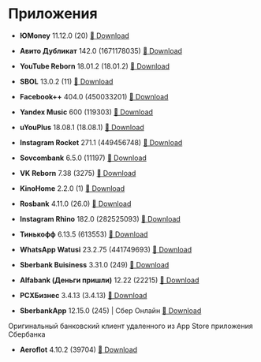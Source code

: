 # Приложения

- **ЮMoney** 11.12.0 (20) <a href="itms-services://?action=download-manifest&amp;url=https://raw.githubusercontent.com/dmasta88/dmasta88.github.io/master/apps/YooMoney/Info.plist">📲 Download</a>

- **Авито Дубликат** 142.0 (1671178035) <a href="itms-services://?action=download-manifest&amp;url=https://raw.githubusercontent.com/dmasta88/dmasta88.github.io/master/apps/dublicateavito/Info.plist">📲 Download</a>

- **YouTube Reborn** 18.01.2 (18.01.2) <a href="itms-services://?action=download-manifest&amp;url=https://raw.githubusercontent.com/dmasta88/dmasta88.github.io/master/apps/YouTube Reborn/Info.plist">📲 Download</a>

- **SBOL** 13.0.2 (11) <a href="itms-services://?action=download-manifest&amp;url=https://raw.githubusercontent.com/dmasta88/dmasta88.github.io/master/apps/sbol/Info.plist">📲 Download</a>

- **Facebook++** 404.0 (450033201) <a href="itms-services://?action=download-manifest&amp;url=https://raw.githubusercontent.com/dmasta88/dmasta88.github.io/master/apps/FaceBook Wolf/Info.plist">📲 Download</a>

- **Yandex Music** 600 (119303) <a href="itms-services://?action=download-manifest&amp;url=https://raw.githubusercontent.com/dmasta88/dmasta88.github.io/master/apps/YandexMusic/Info.plist">📲 Download</a>

- **uYouPlus** 18.08.1 (18.08.1) <a href="itms-services://?action=download-manifest&amp;url=https://raw.githubusercontent.com/dmasta88/dmasta88.github.io/master/apps/uYouPlus/Info.plist">📲 Download</a>

- **Instagram Rocket** 271.1 (449456748) <a href="itms-services://?action=download-manifest&amp;url=https://raw.githubusercontent.com/dmasta88/dmasta88.github.io/master/apps/RocketInstagram/Info.plist">📲 Download</a>

- **Sovcombank** 6.5.0 (11197) <a href="itms-services://?action=download-manifest&amp;url=https://raw.githubusercontent.com/dmasta88/dmasta88.github.io/master/apps/sovcombank/Info.plist">📲 Download</a>

- **VK Reborn** 7.38 (3275) <a href="itms-services://?action=download-manifest&amp;url=https://raw.githubusercontent.com/dmasta88/dmasta88.github.io/master/apps/VKReborn/Info.plist">📲 Download</a>

- **KinoHome** 2.2.0 (1) <a href="itms-services://?action=download-manifest&amp;url=https://raw.githubusercontent.com/dmasta88/dmasta88.github.io/master/apps/KinoHome/Info.plist">📲 Download</a>

- **Rosbank** 4.11.0 (26.0) <a href="itms-services://?action=download-manifest&amp;url=https://raw.githubusercontent.com/dmasta88/dmasta88.github.io/master/apps/rosbank/Info.plist">📲 Download</a>

- **Instagram Rhino** 182.0 (282525093) <a href="itms-services://?action=download-manifest&amp;url=https://raw.githubusercontent.com/dmasta88/dmasta88.github.io/master/apps/Instagram Rhino/Info.plist">📲 Download</a>

- **Тинькофф** 6.13.5 (613553) <a href="itms-services://?action=download-manifest&amp;url=https://raw.githubusercontent.com/dmasta88/dmasta88.github.io/master/apps/TINKOFF/Info.plist">📲 Download</a>

- **WhatsApp Watusi** 23.2.75 (441749693) <a href="itms-services://?action=download-manifest&amp;url=https://raw.githubusercontent.com/dmasta88/dmasta88.github.io/master/apps/WhatsAppWatusi/Info.plist">📲 Download</a>

- **Sberbank Buisiness** 3.31.0 (249) <a href="itms-services://?action=download-manifest&amp;url=https://raw.githubusercontent.com/dmasta88/dmasta88.github.io/master/apps/sberbuisiness/Info.plist">📲 Download</a>

- **Alfabank (Деньги пришли)** 12.22 (22215) <a href="itms-services://?action=download-manifest&amp;url=https://raw.githubusercontent.com/dmasta88/dmasta88.github.io/master/apps/AlfaBank (dengi prishli)/Info.plist">📲 Download</a>

- **РСХБизнес** 3.4.13 (3.4.13) <a href="itms-services://?action=download-manifest&amp;url=https://raw.githubusercontent.com/dmasta88/dmasta88.github.io/master/apps/rshbbuisiness/Info.plist">📲 Download</a>

- **SberbankApp** 12.15.0 (245) | Сбер Онлайн <a href="itms-services://?action=download-manifest&amp;url=https://raw.githubusercontent.com/dmasta88/dmasta88.github.io/master/apps/Sberbank/Info.plist">📲 Download</a>

Оригинальный банковский клиент удаленного из App Store приложения Сбербанка

- **Aeroflot** 4.10.2 (39704) <a href="itms-services://?action=download-manifest&amp;url=https://raw.githubusercontent.com/dmasta88/dmasta88.github.io/master/apps/aeroflot/Info.plist">📲 Download</a>

